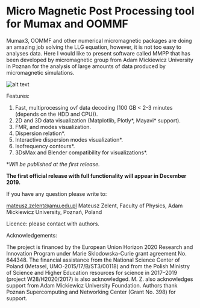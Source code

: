 # Micro Magnetic Post Processing tool for Mumax and OOMMF
Mumax3, OOMMF and other numerical micromagnetic packages are doing an amazing job solving the LLG equation, however, it is not too easy to analyses data. Here I would like to present software called MMPP that has been developed by micromagnetic group from Adam Mickiewicz University in Poznan for the analysis of large amounts of data produced by micromagnetic simulations. 

![alt text](http://magnonics.org/sheng.jpg)

Features: 

1. Fast, multiprocessing ovf data decoding (100 GB < 2-3 minutes (depends on the HDD and CPU)).  
2. 2D and 3D data visualization (Matplotlib, Plotly*, Mayavi* support).
3. FMR, and modes visualization. 
4. Dispersion relation*. 
5. Interactive dispersion modes visualization*.
6. Isofrequency contours*.
7. 3DsMax and Blender compatibility for visualizations*.

**Will be published at the first release.*

**The first official release with full functionality will appear in December 2019.**

If you have any question please write to:

mateusz.zelent@amu.edu.pl
Mateusz Zelent,
Faculty of Physics, 
Adam Mickiewicz University, Poznań, Poland

Licence: please contact with authors. 

Acknowledgements:

The project is financed by the European Union Horizon 2020 Research and Innovation Program under Marie Sklodowska-Curie grant agreement No. 644348. 
The financial assistance from the National Science Center of Poland (Metasel, UMO-2015/17/B/ST3/00118) and from the Polish Ministry of Science and Higher Education resources for science in 2017–2019 (project W28/H2020/2017) is also acknowledged. 
M. Z. also acknowledges support from Adam Mickiewicz University Foundation. 
Authors thank Poznan Supercomputing and Networking Center (Grant No. 398) for support.
